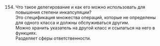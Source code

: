 154.	Что такое делегирование и как его можно использовать для повышения степени инкапсуляции?  
Это спецификация множества операций, которые не определены для одного класса и должны обслуживаться другим.  
Можно хранить указатель на другой класс и ссылаться на него в функциях.  
Разделяет сферы ответственности.
